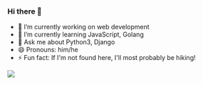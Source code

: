 ### Hi there 👋 

- 🔭 I’m currently working on web development
- 🌱 I’m currently learning JavaScript, Golang
- 💬 Ask me about Python3, Django
- 😄 Pronouns: him/he
- ⚡ Fun fact: If I'm not found here, I'll most probably be hiking!

<img src="https://github-readme-stats.vercel.app/api?username=xhongc&show_icons=false">
